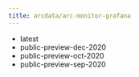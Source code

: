 ```yaml
---
title: arcdata/arc-monitor-grafana
---
```

- latest
- public-preview-dec-2020
- public-preview-oct-2020
- public-preview-sep-2020

